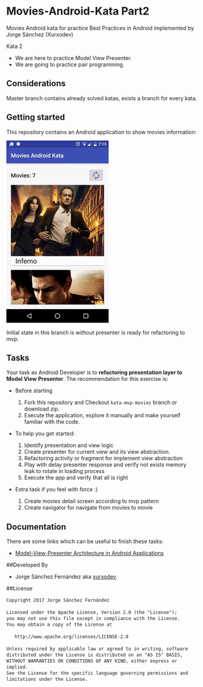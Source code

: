 # Movies-Android-Kata Part2
Movies Android kata for practice Best Practices in Android implemented by Jorge Sánchez (Xurxodev)

Kata 2

- We are here to practice Model View Presenter.
- We are going to practice pair programming.

## Considerations 

Master branch contains already solved katas, exists a branch for every kata.

## Getting started

This repository contains an Android application to show movies information:

![](/art/movies.gif)

Initial state in this branch is without presenter is ready for refactoring to mvp.

## Tasks

Your task as Android Developer is to **refactoring presentation layer to Model View Presenter**.
The recommendation for this exercise is:

  * Before starting
    1. Fork this repository and Checkout `kata-mvp-movies` branch or download zip.
    3. Execute the application, explore it manually and make yourself familiar with the code.

  * To help you get started:
    1. Identify presentation and view logic
    2. Create presenter for current view and its view abstraction.
    3. Refactoring activity or fragment for implement view abstraction
    4. Play with delay presenter response and verify not exists memory leak to rotate in loading process 
    5. Execute the app and verify that all is right
    
  * Estra task if you feel with force :)
    1. Create movies detail screen according to mvp pattern
    2. Create navigator for navigate from movies to movie
  

## Documentation

There are some links which can be useful to finish these tasks:

* [Model-View-Presenter Architecture in Android Applications](http://macoscope.com/blog/model-view-presenter-architecture-in-android-applications/)

##Developed By

* Jorge Sánchez Fernández aka [xurxodev](https://twitter.com/xurxodev)

##License


    Copyright 2017 Jorge Sánchez Fernández

    Licensed under the Apache License, Version 2.0 (the "License");
    you may not use this file except in compliance with the License.
    You may obtain a copy of the License at

       http://www.apache.org/licenses/LICENSE-2.0

    Unless required by applicable law or agreed to in writing, software
    distributed under the License is distributed on an "AS IS" BASIS,
    WITHOUT WARRANTIES OR CONDITIONS OF ANY KIND, either express or implied.
    See the License for the specific language governing permissions and
    limitations under the License.
